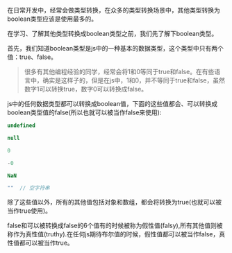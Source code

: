 在日常开发中，经常会做类型转换，在众多的类型转换场景中，其他类型转换为boolean类型应该是使用最多的。

在学习、了解其他类型转换成boolean类型之前，我们先了解下boolean类型。

首先，我们知道boolean类型是js中的一种基本的数据类型，这个类型中只有两个值：true、false。

> 很多有其他编程经验的同学，经常会将1和0等同于true和false。在有些语言中，确实是这样子的，但是在js中，1和0，并不等同于true和false，虽然数字1可以转换true，数字0可以转换成false。

js中的任何数据类型都可以转换成boolean值，下面的这些值都会、可以转换成boolean类型值的false(所以也就可以被当作false来使用):

```js
undefined

null

0

-0

NaN

""  // 空字符串
```

除了这些值以外，所有的其他值包括对象和数组，都会将转换为true(也就可以被当作true使用)。

false和可以被转换成false的6个值有的时候被称为假性值(falsy),所有其他值则被称作为真性值(truthy).在任何js期待布尔值的时候，假性值都可以被当作false，真性值都可以被当作true。